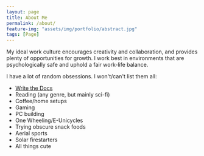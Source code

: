 ```yaml
---
layout: page
title: About Me
permalink: /about/
feature-img: "assets/img/portfolio/abstract.jpg"
tags: [Page]
---
```


My ideal work culture encourages creativity and collaboration, and provides plenty of opportunities for growth. I work best in environments that are psychologically safe and 
uphold a fair work-life balance. ​

I have a lot of random obsessions. I won't/can't list them all:

* [Write the Docs](https://www.writethedocs.org/)
* Reading (any genre, but mainly sci-fi)
* Coffee/home setups
* Gaming
* PC building
* One Wheeling/E-Unicycles
* Trying obscure snack foods
* Aerial sports
* Solar firestarters
* All things cute